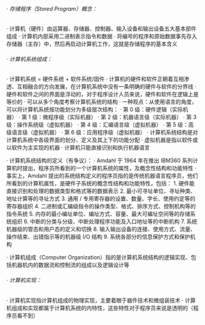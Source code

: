 ###### · 存储程序（Stored Program）概念：
· 计算机（硬件）由运算器、存储器、控制器、输入设备和输出设备五大基本部件组成
· 计算机内部采用二进制表示指令和数据
· 将编号的程序和原始数据事先存入存储器（主存）中，然后再启动计算机工作，这就是存储程序的基本含义

###### · 计算机系统组成：
· 计算机系统 = 硬件系统 + 软件系统/固件
· 计算机的硬件和软件正朝着互相渗透、互相融合的方向发展，在计算机系统中没有一条明确的硬件与软件的分界线
· 硬件和软件之间的界面是浮动的，对于程序设计人员来说，硬件和软件在逻辑上是等价的
· 可以从多个角度考察计算机系统的结构
· 一种观点：从使用语言的角度，可以将计算机系统按功能划分为多级层次结构：
	· 第 0 级：硬件逻辑（实际机器）
	· 第 1 级：微程序级（实际机器）
	· 第 2 级：机器语言级（实际机器）
	· 第 3 级：操作系统级（虚拟机器）
	· 第 4 级：汇编语言级（虚拟机器）
	· 第 5 级：高级语言级（虚拟机器）
	· 第 6 级：应用程序级（虚拟机器）
· 计算机系统结构是对计算机系统中各级界面的划分、定义及其上下的功能分配
· 虚拟机器是指以软件或以软件为主实现的机器
· 计算机只能直接识别和执行机器语言

· 计算机系统结构的定义（有争议）：
· Amdahl 于 1964 年在推出 IBM360 系列计算机时提出，程序员所看到的一个计算机系统的属性，及概念性结构和功能特性
· 事实上，Amdahl 提出的系统结构定义的程序员指的是传统机器语言程序员，他们所看到的计算机属性，是硬件子系统的概念性结构和功能特性，包括：
	1. 硬件能直接识别和处理的数据类型和格式等的数据表示
	2. 最小可寻址单位、寻址种类、地址计算等的寻址方式
	3. 通用 / 专用寄存器的设置、数量、字长、使用约定等的寄存器组织
	4. 二进制或汇编级指令的操作类型、格式、排序方式、控制机构等的指令系统
	5. 内存的最小编址单位、编址方式、容量、最大可编址空间等的存储系统组织
	6. 中断的分类与分级、中断处理程序功能及入口地址等的中断机构
	7. 系统机器级的管态和用户态的定义和切换
	8. 输入输出设备的连接、使用方式、流量、操作结束、出错指示等的机器级 I/O 结构
	9. 系统各部分的信息保护方式和保护机构

· 计算机组成（Computer Organization）指的是计算机系统结构的逻辑实现、包括机器机内的数据流和控制流的组成以及逻辑设计等

###### · 计算机实现：
· 计算机实现指计算机组成的物理实现，主要着眼于器件技术和微组装技术
· 计算机组成和实现都属于计算机系统的内特性，这些特性对于程序员来说是透明的（程序员看不到）


